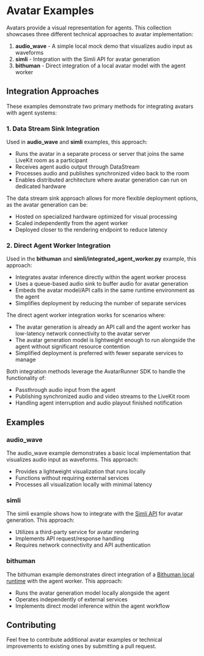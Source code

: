 # Avatar Examples

Avatars provide a visual representation for agents. This collection showcases three different technical approaches to avatar implementation:

1. **audio_wave** - A simple local mock demo that visualizes audio input as waveforms
2. **simli** - Integration with the Simli API for avatar generation
3. **bithuman** - Direct integration of a local avatar model with the agent worker

## Integration Approaches

These examples demonstrate two primary methods for integrating avatars with agent systems:

### 1. Data Stream Sink Integration

Used in **audio_wave** and **simli** examples, this approach:
- Runs the avatar in a separate process or server that joins the same LiveKit room as a participant
- Receives agent audio output through DataStream
- Processes audio and publishes synchronized video back to the room
- Enables distributed architecture where avatar generation can run on dedicated hardware

The data stream sink approach allows for more flexible deployment options, as the avatar generation can be:
- Hosted on specialized hardware optimized for visual processing
- Scaled independently from the agent worker
- Deployed closer to the rendering endpoint to reduce latency

### 2. Direct Agent Worker Integration

Used in the **bithuman** and **simli/integrated_agent_worker.py** example, this approach:
- Integrates avatar inference directly within the agent worker process
- Uses a queue-based audio sink to buffer audio for avatar generation
- Embeds the avatar model/API calls in the same runtime environment as the agent
- Simplifies deployment by reducing the number of separate services

The direct agent worker integration works for scenarios where:
- The avatar generation is already an API call and the agent worker has low-latency network connectivity to the avatar server
- The avatar generation model is lightweight enough to run alongside the agent without significant resource contention
- Simplified deployment is preferred with fewer separate services to manage

Both integration methods leverage the AvatarRunner SDK to handle the functionality of:
- Passthrough audio input from the agent
- Publishing synchronized audio and video streams to the LiveKit room
- Handling agent interruption and audio playout finished notification


## Examples

### audio_wave

The audio_wave example demonstrates a basic local implementation that visualizes audio input as waveforms. This approach:
- Provides a lightweight visualization that runs locally
- Functions without requiring external services
- Processes all visualization locally with minimal latency

### simli

The simli example shows how to integrate with the [Simli API](https://docs.simli.com/introduction) for avatar generation. This approach:
- Utilizes a third-party service for avatar rendering
- Implements API request/response handling
- Requires network connectivity and API authentication

### bithuman

The bithuman example demonstrates direct integration of a [Bithuman local runtime](https://docs.bithuman.io/api-reference/runtime/introduction) with the agent worker. This approach:
- Runs the avatar generation model locally alongside the agent
- Operates independently of external services
- Implements direct model inference within the agent workflow


## Contributing

Feel free to contribute additional avatar examples or technical improvements to existing ones by submitting a pull request.

